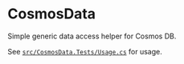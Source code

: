 # CosmosData

Simple generic data access helper for Cosmos DB.

See [`src/CosmosData.Tests/Usage.cs`](src/CosmosData.Tests/Usage.cs) for usage.